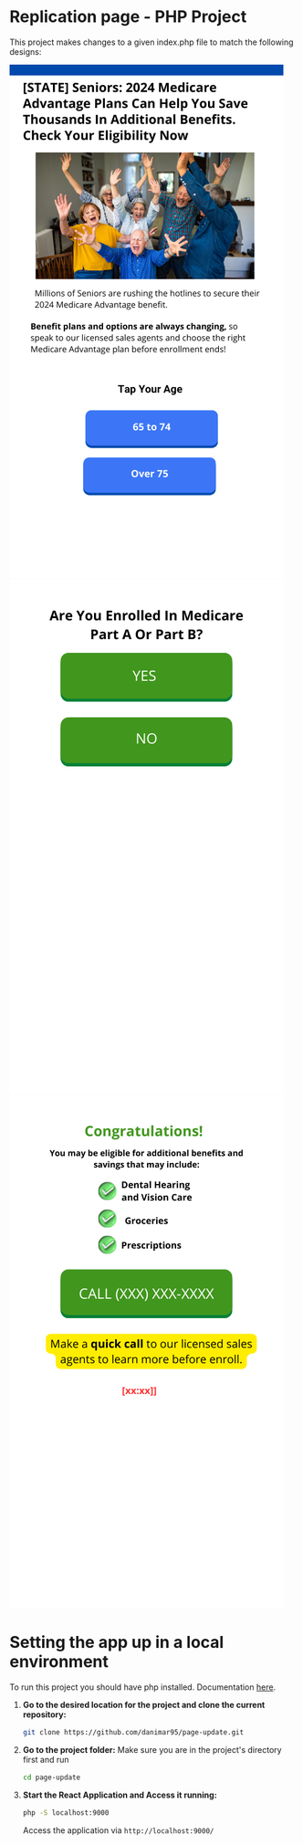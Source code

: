 # Replication page - PHP Project

This project makes changes to a given index.php file to match the following designs:

![Alt text](<./assets/images/1.png>) ![Alt text](<./assets/images/2.png>) ![Alt text](<./assets/images/3.png>)

# Setting the app up in a local environment
To run this project you should have php installed. Documentation [here](https://www.php.net/manual/en/install.php).
1. **Go to the desired location for the project and clone the current repository:**

    ```bash
    git clone https://github.com/danimar95/page-update.git
    ```
2. **Go to the project folder:**
    Make sure you are in the project's directory first and run
    ```bash
    cd page-update
    ```
3. **Start the React Application and Access it running:**
     ```bash
     php -S localhost:9000 
    ```
    
    Access the application via `http://localhost:9000/`
